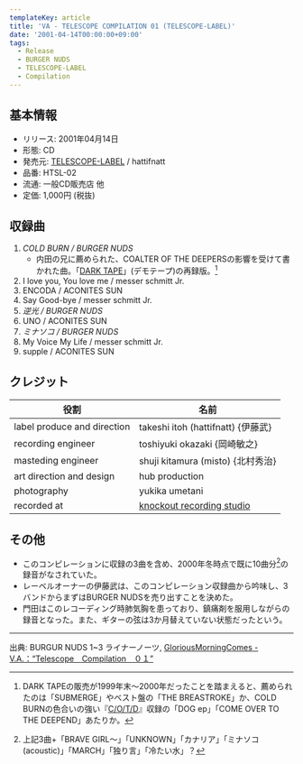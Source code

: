 ```yaml
---
templateKey: article
title: 'VA - TELESCOPE COMPILATION 01 (TELESCOPE-LABEL)'
date: '2001-04-14T00:00:00+09:00'
tags:
  - Release
  - BURGER NUDS
  - TELESCOPE-LABEL
  - Compilation
---
```

## 基本情報

* リリース: 2001年04月14日
* 形態: CD
* 発売元: [TELESCOPE-LABEL](/articles/label:telescope) / hattifnatt
* 品番: HTSL-02
* 流通: 一般CD販売店 他
* 定価: 1,000円 (税抜)

## 収録曲

1. *COLD BURN / BURGER NUDS*
   * 内田の兄に薦められた、COALTER OF THE DEEPERSの影響を受けて書かれた曲。「[DARK TAPE](/articles/1999-09-01-000000)」(デモテープ)の再録版。[^1]
1. I love you, You love me / messer schmitt Jr.
1. ENCODA / ACONITES SUN
1. Say Good-bye / messer schmitt Jr.
1. *逆光 / BURGER NUDS*
1. UNO / ACONITES SUN
1. *ミナソコ / BURGER NUDS*
1. My Voice My Life / messer schmitt Jr.
1. supple / ACONITES SUN

## クレジット

役割 | 名前
-|-
label produce and direction | takeshi itoh (hattifnatt) {伊藤武}
recording engineer | toshiyuki okazaki {岡崎敏之}
masteding engineer | shuji kitamura (misto) {北村秀治}
art direction and design | hub production
photography | yukika umetani
recorded at | [knockout recording studio](/articles/2000/01/01/knockout)

## その他

* このコンピレーションに収録の3曲を含め、2000年冬時点で既に10曲分[^2]の録音がなされていた。
* レーベルオーナーの伊藤武は、このコンピレーション収録曲から吟味し、3バンドからまずはBURGER NUDSを売り出すことを決めた。
* 門田はこのレコーディング時肺気胸を患っており、鎮痛剤を服用しながらの録音となった。また、ギターの弦は3か月替えていない状態だったという。

---

出典: BURGUR NUDS 1~3 ライナーノーツ, [GloriousMorningComes - V.A.：“Telescope　Compilation　０１”](http://www001.upp.so-net.ne.jp/gmc/japanalbum14.htm)

[^1]: DARK TAPEの販売が1999年末～2000年だったことを踏まえると、薦められたのは「SUBMERGE」やベスト盤の「THE BREASTROKE」か、COLD BURNの色合いの強い『[C/O/T/D](https://www.youtube.com/results?search_query=Coaltar+Of+The+Deepers+C%2FO%2FT%2FD)』収録の「DOG ep」「COME OVER TO THE DEEPEND」あたりか。

[^2]: 上記3曲+「BRAVE GIRL～」「UNKNOWN」「カナリア」「ミナソコ (acoustic)」「MARCH」「独り言」「冷たい水」？
